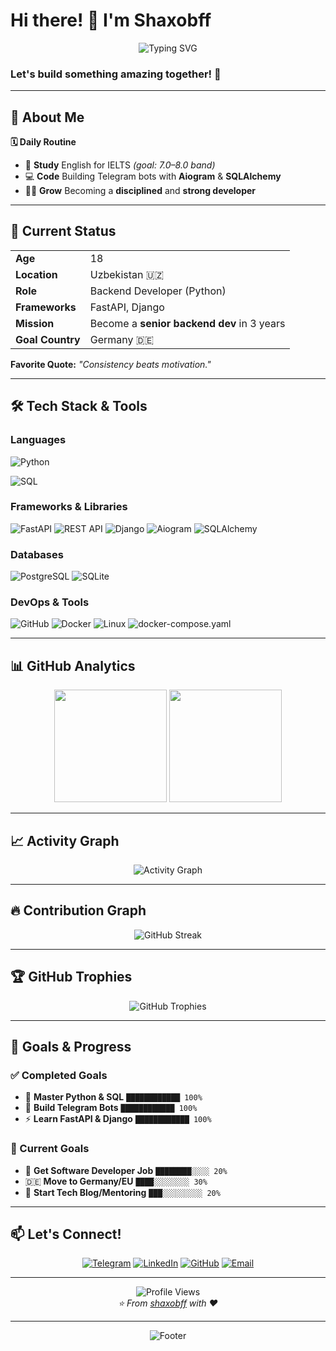 # Hi there! 👋 I'm Shaxobff

<div align="center">
  <img src="https://readme-typing-svg.herokuapp.com?font=Fira+Code&size=32&duration=2800&pause=2000&color=A855F7&center=true&vCenter=true&width=940&lines=Hi+there!+I'm+Shaxob+%F0%9F%91%8B;Python+Developer+%F0%9F%90%8D;Telegram+Bot+Creator+%F0%9F%A4%96;Future+Software+Engineer+%F0%9F%9A%80" alt="Typing SVG" />
</div>

### Let's build something amazing together! 🚀

---

## 🚀 About Me

**🗓️ Daily Routine**
- 🧠 **Study** English for IELTS *(goal: 7.0–8.0 band)*
- 💻 **Code** Building Telegram bots with **Aiogram** & **SQLAlchemy**
- 🏋️‍♂️ **Grow** Becoming a **disciplined** and **strong developer**

---

## 📌 Current Status

| | |
|---|---|
| **Age** | 18 |
| **Location** | Uzbekistan 🇺🇿 |
| **Role** | Backend Developer (Python) |
| **Frameworks** | FastAPI, Django |
| **Mission** | Become a **senior backend dev** in 3 years |
| **Goal Country** | Germany 🇩🇪 |

**Favorite Quote:** *"Consistency beats motivation."*

---

## 🛠️ Tech Stack & Tools

### **Languages**
![Python](https://img.shields.io/badge/Python-3776AB?style=for-the-badge&logo=python&logoColor=white)

![SQL](https://img.shields.io/badge/SQL-4479A1?style=for-the-badge&logo=postgresql&logoColor=white)

### **Frameworks & Libraries**
![FastAPI](https://img.shields.io/badge/FastAPI-009688?style=for-the-badge&logo=fastapi&logoColor=white)
![REST API](https://img.shields.io/badge/REST%20API-FF6C37?style=for-the-badge&logo=api&logoColor=white)
![Django](https://img.shields.io/badge/Django-092E20?style=for-the-badge&logo=django&logoColor=white)
![Aiogram](https://img.shields.io/badge/Aiogram-0088CC?style=for-the-badge&logo=telegram&logoColor=white)
![SQLAlchemy](https://img.shields.io/badge/SQLAlchemy-D71F00?style=for-the-badge&logo=sqlalchemy&logoColor=white)



### **Databases**
![PostgreSQL](https://img.shields.io/badge/PostgreSQL-336791?style=for-the-badge&logo=postgresql&logoColor=white)
![SQLite](https://img.shields.io/badge/SQLite-003B57?style=for-the-badge&logo=sqlite&logoColor=white)

### **DevOps & Tools**
![GitHub](https://img.shields.io/badge/GitHub-181717?style=for-the-badge&logo=github&logoColor=white)
![Docker](https://img.shields.io/badge/Docker-2496ED?style=for-the-badge&logo=docker&logoColor=white)
![Linux](https://img.shields.io/badge/Linux-FCC624?style=for-the-badge&logo=linux&logoColor=black)
![docker-compose.yaml](https://img.shields.io/badge/docker--compose.yaml-2496ED?style=for-the-badge&logo=docker&logoColor=white)


---

## 📊 GitHub Analytics

<div align="center">
  <img height="180em" src="https://github-readme-stats.vercel.app/api?username=Shaxobff&show_icons=true&theme=tokyonight&include_all_commits=true&count_private=true"/>
  <img height="180em" src="https://github-readme-stats.vercel.app/api/top-langs/?username=shaxobff&layout=compact&langs_count=8&theme=radical"/>
</div>

---

## 📈 Activity Graph

<div align="center">
  <img src="https://github-readme-activity-graph.vercel.app/graph?username=Shaxobff&theme=tokyo-night&hide_border=true" alt="Activity Graph"/>
</div>

---

## 🔥 Contribution Graph

<div align="center">
  <img src="https://github-readme-streak-stats.herokuapp.com/?user=shaxobff&theme=radical" alt="GitHub Streak"/>
</div>

---

## 🏆 GitHub Trophies

<div align="center">
  <img src="https://github-profile-trophy.vercel.app/?username=shaxobff&theme=radical&no-frame=false&no-bg=false&margin-w=4" alt="GitHub Trophies"/>
</div>

---

## 🎯 Goals & Progress

### ✅ Completed Goals
- 🐍 **Master Python & SQL** `████████████ 100%`
- 🤖 **Build Telegram Bots** `████████████ 100%`
- ⚡ **Learn FastAPI & Django** `████████████ 100%`

### 🎯 Current Goals
- 💼 **Get Software Developer Job** `████████░░░░ 20%`
- 🇩🇪 **Move to Germany/EU** `████░░░░░░░░ 30%`
- 📝 **Start Tech Blog/Mentoring** `███░░░░░░░░░ 20%`



---

## 📫 Let's Connect!

<div align="center">
  
[![Telegram](https://img.shields.io/badge/Telegram-2CA5E0?style=for-the-badge&logo=telegram&logoColor=white)](https://t.me/shaxob_x)
[![LinkedIn](https://img.shields.io/badge/LinkedIn-0077B5?style=for-the-badge&logo=linkedin&logoColor=white)](https://linkedin.com/in/shaxobff)
[![GitHub](https://img.shields.io/badge/GitHub-100000?style=for-the-badge&logo=github&logoColor=white)](https://github.com/shaxobff)
[![Email](https://img.shields.io/badge/Email-D14836?style=for-the-badge&logo=gmail&logoColor=white)](mailto:xunuddinovshaxob@gmail.com)

</div>

---

<div align="center">
  <img src="https://komarev.com/ghpvc/?username=shaxobff&color=blueviolet&style=flat-square&label=Profile+Views" alt="Profile Views"/>
</div>

<div align="center">
  <i>⭐ From <a href="https://github.com/shaxobff">shaxobff</a> with ❤️</i>
</div>

---

<div align="center">
  <img src="https://capsule-render.vercel.app/api?type=waving&color=gradient&height=100&section=footer&text=Thanks%20for%20visiting!&fontSize=24&fontAlignY=65&desc=Let's%20build%20something%20amazing%20together&descAlignY=51&descAlign=50" alt="Footer"/>
</div>
